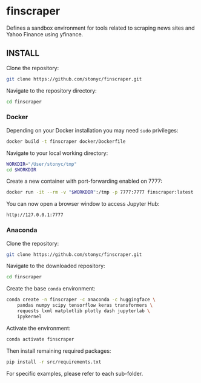 # finscraper
Defines a sandbox environment for tools related to scraping news sites and Yahoo Finance using yfinance.

## INSTALL

Clone the repository:

```bash
git clone https://github.com/stonyc/finscraper.git
```

Navigate to the repository directory:

```bash
cd finscraper
```

### Docker

Depending on your Docker installation you may need `sudo` privileges:

```bash
docker build -t finscraper docker/Dockerfile
```

Navigate to your local working directory:

```bash
WORKDIR="/User/stonyc/tmp"
cd $WORKDIR
```

Create a new container with port-forwarding enabled on 7777:

```bash
docker run -it --rm -v "$WORKDIR":/tmp -p 7777:7777 finscraper:latest
```

You can now open a browser window to access Jupyter Hub:

```
http://127.0.0.1:7777
```

### Anaconda

Clone the repository:
```bash
git clone https://github.com/stonyc/finscraper.git
```

Navigate to the downloaded repository:

```bash
cd finscraper
```

Create the base `conda` environment:

```bash
conda create -n finscraper -c anaconda -c huggingface \
    pandas numpy scipy tensorflow keras transformers \
    requests lxml matplotlib plotly dash jupyterlab \
    ipykernel
```

Activate the environment:

```bash
conda activate finscraper
```

Then install remaining required packages:

```bash
pip install -r src/requirements.txt
```

For specific examples, please refer to each sub-folder. 
